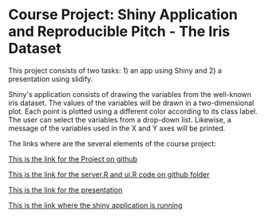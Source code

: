 # Course Project: Shiny Application and Reproducible Pitch - The Iris Dataset

This project consists of two tasks: 1) an app using Shiny and 2) a presentation using slidify.

Shiny's application consists of drawing the variables from the well-known iris dataset. The values of the variables will be drawn in a two-dimensional plot. Each point is plotted using a different color according to its class label. The user can select the variables from a drop-down list. Likewise, a message of the variables used in the X and Y axes will be printed.

The links where are the several elements of the course project: 

[This is the link for the Project on github](https://github.com/JAIR-VG/CourseProject-ShinyReproducible)

[This is the link for the server.R and ui.R code on github folder](https://github.com/JAIR-VG/CourseProject-ShinyReproducible/tree/main/myProjectDataPro)

[This is the link for the presentation](http://rpubs.com/vgarciaj/shinypitch2022)

[This is the link where the shiny application is running](https://jair-vg.shinyapps.io/myProjectDataPro/)


